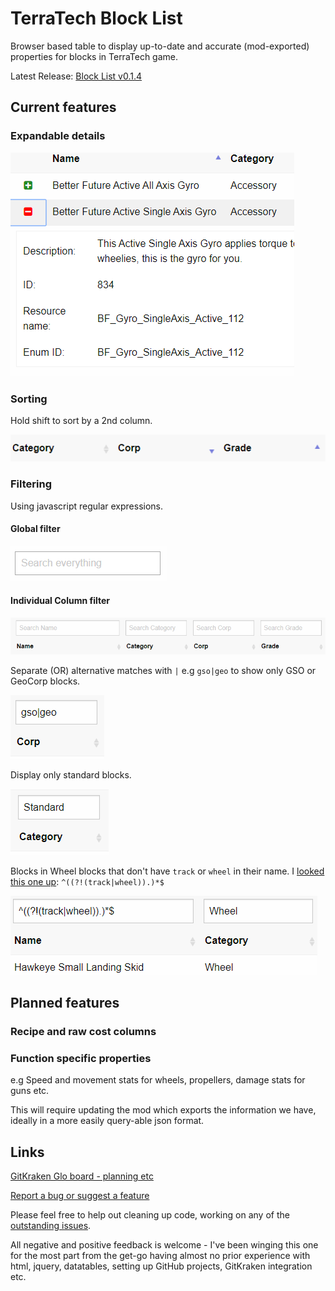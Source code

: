 # TerraTech Block List

Browser based table to display up-to-date and accurate (mod-exported) properties for blocks in TerraTech game.

Latest Release: [Block List v0.1.4](https://danny-alexander.github.io/terratech-block-list/block-list.html)

## Current features

### Expandable details

![ExpandableDetails-v0.1.4.PNG](docs\images\ExpandableDetails-v0.1.4.PNG)

### Sorting

Hold shift to sort by a 2nd column.

![MultipleColumnSorting-v0.1.4.PNG](docs\images\MultipleColumnSorting-v0.1.4.PNG)

### Filtering

Using javascript regular expressions.

#### Global filter

![GlobalSearch-v0.1.4.PNG](docs\images\GlobalSearch-v0.1.4.PNG)

#### Individual Column filter

![IndividualColumnSearch-v0.1.4.PNG](docs\images\IndividualColumnSearch-v0.1.4.PNG)

Separate (OR) alternative matches with ```|``` e.g ```gso|geo``` to show only GSO or GeoCorp blocks.

![SearchExample-DualCorp-v0.1.4.PNG](docs\images\SearchExample-DualCorp-v0.1.4.PNG)

Display only standard blocks.

![SearchExample-StandardBlocks-v0.1.4.PNG](docs\images\SearchExample-StandardBlocks-v0.1.4.PNG)

Blocks in Wheel blocks that don't have ```track``` or ```wheel``` in their name.
I [looked this one up](https://stackoverflow.com/questions/6449131/javascript-regular-expression-to-not-match-a-word): ```^((?!(track|wheel)).)*$```

![SearchExample-NotRegex-v0.1.4.PNG](docs\images\SearchExample-NotRegex-v0.1.4.PNG)

## Planned features

### Recipe and raw cost columns

### Function specific properties

e.g Speed and movement stats for wheels, propellers, damage stats for guns etc.

This will require updating the mod which exports the information we have, ideally in a more easily query-able json format.

## Links

[GitKraken Glo board - planning etc](https://app.gitkraken.com/glo/board/XVD-R2R-2QAPHQed)

[Report a bug or suggest a feature](https://github.com/Danny-Alexander/terratech-block-list/issues/new/choose)

Please feel free to help out cleaning up code, working on any of the [outstanding issues](https://github.com/Danny-Alexander/terratech-block-list/issues). 

All negative and positive feedback is welcome - I've been winging this one for the most part from the get-go having almost no prior experience with html, jquery, datatables, setting up GitHub projects, GitKraken integration etc.
